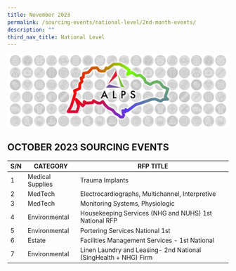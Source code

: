 ```yaml
---
title: November 2023
permalink: /sourcing-events/national-level/2nd-month-events/
description: ""
third_nav_title: National Level
---
```

![](/images/alps_sourcing_events_national_1920x640_clear.png)

## OCTOBER 2023 SOURCING EVENTS

|S/N|CATEGORY|RFP TITLE|
| -------- | -------- | -------- |
|1|Medical Supplies|Trauma Implants|
|2|MedTech|Electrocardiographs, Multichannel, Interpretive|
|3|MedTech|Monitoring Systems, Physiologic|
|4|Environmental|Housekeeping Services (NHG and NUHS) 1st National RFP|
|5|Environmental|Portering Services National 1st|
|6|Estate|Facilities Management Services - 1st National|
|7|Environmental|Linen Laundry and Leasing- 2nd National (SingHealth + NHG) Firm|